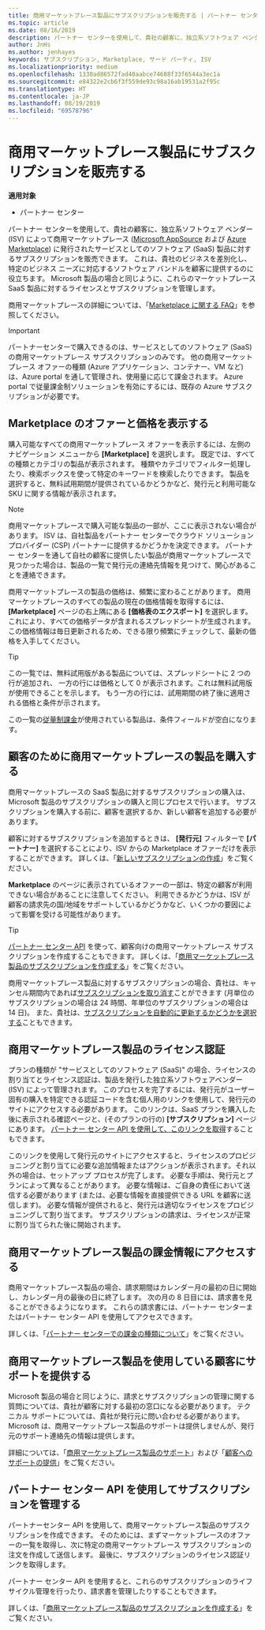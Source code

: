 ```yaml
---
title: 商用マーケットプレース製品にサブスクリプションを販売する | パートナー センター
ms.topic: article
ms.date: 08/16/2019
description: パートナー センターを使用して、貴社の顧客に、独立系ソフトウェア ベンダー (ISV) によって商用マーケットプレースに発行されたサービスとしてのソフトウェア (SaaS) 製品に対するサブスクリプションを販売できます。
author: JnHs
ms.author: jenhayes
keywords: サブスクリプション, Marketplace, サード パーティ, ISV
ms.localizationpriority: medium
ms.openlocfilehash: 1338ad86572fad40aabce74688f33f6544a3ec1a
ms.sourcegitcommit: e84322e2cb6f3f559de93c98a16ab19531a2f95c
ms.translationtype: HT
ms.contentlocale: ja-JP
ms.lasthandoff: 08/19/2019
ms.locfileid: "69578796"
---
```

# <a name="sell-subscriptions-to-commercial-marketplace-products"></a>商用マーケットプレース製品にサブスクリプションを販売する

**適用対象**

- パートナー センター

パートナー センターを使用して、貴社の顧客に、独立系ソフトウェア ベンダー (ISV) によって商用マーケットプレース ([Microsoft AppSource](https://appsource.microsoft.com/) および [Azure Marketplace](https://azuremarketplace.microsoft.com/)) に発行されたサービスとしてのソフトウェア (SaaS) 製品に対するサブスクリプションを販売できます。 これは、貴社のビジネスを差別化し、特定のビジネス ニーズに対応するソフトウェア バンドルを顧客に提供するのに役立ちます。 Microsoft 製品の場合と同じように、これらのマーケットプレース SaaS 製品に対するライセンスとサブスクリプションを管理します。

商用マーケットプレースの詳細については、「[Marketplace に関する FAQ](https://docs.microsoft.com/azure/marketplace/marketplace-faq-publisher-guide)」を参照してください。

> [!IMPORTANT]
> パートナーセンターで購入できるのは、サービスとしてのソフトウェア (SaaS) の商用マーケットプレース サブスクリプションのみです。 他の商用マーケットプレース オファーの種類 (Azure アプリケーション、コンテナー、VM など) は、Azure portal を通して管理され、使用量に応じて課金されます。 Azure portal で従量課金制ソリューションを有効にするには、既存の Azure サブスクリプションが必要です。

## <a name="view-marketplace-offers-and-pricing"></a>Marketplace のオファーと価格を表示する

購入可能なすべての商用マーケットプレース オファーを表示するには、左側のナビゲーション メニューから **[Marketplace]** を選択します。 既定では、すべての種類とカテゴリの製品が表示されます。 種類やカテゴリでフィルター処理したり、検索ボックスを使って特定のキーワードを検索したりできます。 製品を選択すると、無料試用期間が提供されているかどうかなど、発行元と利用可能な SKU に関する情報が表示されます。

> [!NOTE]
> 商用マーケットプレースで購入可能な製品の一部が、ここに表示されない場合があります。 ISV は、自社製品をパートナー センターでクラウド ソリューション プロバイダー (CSP) パートナーに提供するかどうかを決定できます。 パートナー センターを通して自社の顧客に提供したい製品が商用マーケットプレースで見つかった場合は、製品の一覧で発行元の連絡先情報を見つけて、関心があることを連絡できます。

商用マーケットプレースの製品の価格は、頻繁に変わることがあります。 商用マーケットプレースのすべての製品の現在の価格情報を取得するには、 **[Marketplace]** ページの右上隅にある **[価格表のエクスポート]** を選択します。 これにより、すべての価格データが含まれるスプレッドシートが生成されます。 この価格情報は毎日更新されるため、できる限り頻繁にチェックして、最新の価格を入手してください。

> [!TIP]
> この一覧では、無料試用版がある製品については、スプレッドシートに 2 つの行が追加され、 一方の行には価格として 0 が表示されます。これは無料試用版が使用できることを示します。 もう一方の行には、試用期間の終了後に適用される価格と条件が示されます。
>
> この一覧の[従量制課金](https://docs.microsoft.com/azure/marketplace/partner-center-portal/saas-metered-billing)が使用されている製品は、条件フィールドが空白になります。

## <a name="purchase-commercial-marketplace-products-for-your-customers"></a>顧客のために商用マーケットプレースの製品を購入する

商用マーケットプレースの SaaS 製品に対するサブスクリプションの購入は、Microsoft 製品のサブスクリプションの購入と同じプロセスで行います。 サブスクリプションを購入する前に、顧客を選択するか、新しい顧客を追加する必要があります。

顧客に対するサブスクリプションを追加するときは、 **[発行元]** フィルターで **[パートナー]** を選択することにより、ISV からの Marketplace オファーだけを表示することができます。 詳しくは、「[新しいサブスクリプションの作成](create-a-new-subscription.md)」をご覧ください。

**Marketplace** のページに表示されているオファーの一部は、特定の顧客が利用できない場合があることに注意してください。 利用できるかどうかは、ISV が顧客の請求先の国/地域をサポートしているかどうかなど、いくつかの要因によって影響を受ける可能性があります。

> [!TIP]
> [パートナー センター API](https://docs.microsoft.com/partner-center/develop/) を使って、顧客向けの商用マーケットプレース サブスクリプションを作成することもできます。 詳しくは、「[商用マーケットプレース製品のサブスクリプションを作成する](https://docs.microsoft.com/partner-center/develop/create-subscription-azure-marketplace-products)」をご覧ください。

商用マーケットプレース製品に対するサブスクリプションの場合、貴社は、キャンセル期間内であれば[サブスクリプションを取り消す](https://docs.microsoft.com/partner-center/create-a-new-subscription#cancel-a-subscription)ことができます (月単位のサブスクリプションの場合は 24 時間、年単位のサブスクリプションの場合は 14 日)。 また、貴社は、[サブスクリプションを自動的に更新するかどうかを選択する](https://docs.microsoft.com/partner-center/create-a-new-subscription#choose-whether-to-automatically-renew-an-azure-marketplace-subscription)こともできます。

## <a name="license-activation-for-commercial-marketplace-products"></a>商用マーケットプレース製品のライセンス認証

プランの種類が "サービスとしてのソフトウェア (SaaS)" の場合、ライセンスの割り当てとライセンス認証は、製品を発行した独立系ソフトウェアベンダー (ISV) によって管理されます。 このプロセスを完了するには、発行元がユーザー固有の購入を特定できる認証コードを含む個人用のリンクを使用して、発行元のサイトにアクセスする必要があります。 このリンクは、SaaS プランを購入した後に表示される確認ページと、(そのプランの行の) **[サブスクリプション]** ページにあります。 [パートナー センター API を使用して、このリンクを取得](https://docs.microsoft.com/partner-center/develop/get-activation-link-by-order-line-item)することもできます。

このリンクを使用して発行元のサイトにアクセスすると、ライセンスのプロビジョニングと割り当てに必要な追加情報またはアクションが表示されます。それ以外の場合は、セットアップ プロセスが完了します。 必要な手順は、発行元とプランによって異なることがあります。 必要な情報は、ご自身の責任において送信する必要があります (または、必要な情報を直接提供できる URL を顧客に送信します)。 必要な情報が提供されると、発行元は適切なライセンスをプロビジョニングして割り当てます。 サブスクリプションの請求は、ライセンスが正常に割り当てられた後に開始されます。

## <a name="access-billing-info-for-commercial-marketplace-products"></a>商用マーケットプレース製品の課金情報にアクセスする

商用マーケットプレース製品の場合、請求期間はカレンダー月の最初の日に開始し、カレンダー月の最後の日に終了します。 次の月の 8 日目には、請求書を見ることができるようになります。 これらの請求書には、パートナー センターまたはパートナー センター API を使用してアクセスできます。

詳しくは、「[パートナー センターでの課金の種類について](https://docs.microsoft.com/partner-center/billing-different-types#billing-for-one-time-and-select-recurring-charges)」をご覧ください。

## <a name="provide-support-for-customers-using-commercial-marketplace-products"></a>商用マーケットプレース製品を使用している顧客にサポートを提供する

Microsoft 製品の場合と同じように、請求とサブスクリプションの管理に関する質問については、貴社が顧客に対する最初の窓口になる必要があります。 テクニカル サポートについては、貴社が発行元に問い合わせる必要があります。 Microsoft は、商用マーケットプレース製品のサポートは提供しませんが、発行元のサポート連絡先の情報は提供します。

詳細については、「[商用マーケットプレース製品のサポート](https://docs.microsoft.com/partner-center/report-problems-on-behalf-of-a-customer#support-for-commercial-marketplace-products)」および「[顧客へのサポートの提供](https://docs.microsoft.com/partner-center/customer-support)」をご覧ください。

## <a name="manage-subscriptions-using-partner-center-apis"></a>パートナー センター API を使用してサブスクリプションを管理する

パートナーセンター API を使用して、商用マーケットプレース製品のサブスクリプションを作成できます。 そのためには、まずマーケットプレースのオファーの一覧を取得し、次に特定の商用マーケットプレース サブスクリプションの注文を作成して送信します。 最後に、サブスクリプションのライセンス認証リンクを取得します。

パートナー センター API を使用すると、これらのサブスクリプションのライフサイクル管理を行ったり、請求書を管理したりすることもできます。

詳しくは、「[商用マーケットプレース製品のサブスクリプションを作成する](https://docs.microsoft.com/partner-center/develop/create-subscription-azure-marketplace-products)」をご覧ください。